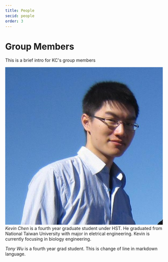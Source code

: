 ```yaml
---
title: People
secid: people
order: 3
---
```



Group Members
=============

This is a brief intro for KC's group members


![Alt text](img/kevin.jpg) *Kevin Chen* is a fourth year graduate student under HST. He graduated from National Taiwan University with major in eletrical engineering. Kevin is currently focusing in biology engineering.

<div></div>

*Tony Wu* is a fourth year grad student.
This is change of line in markdown language.




